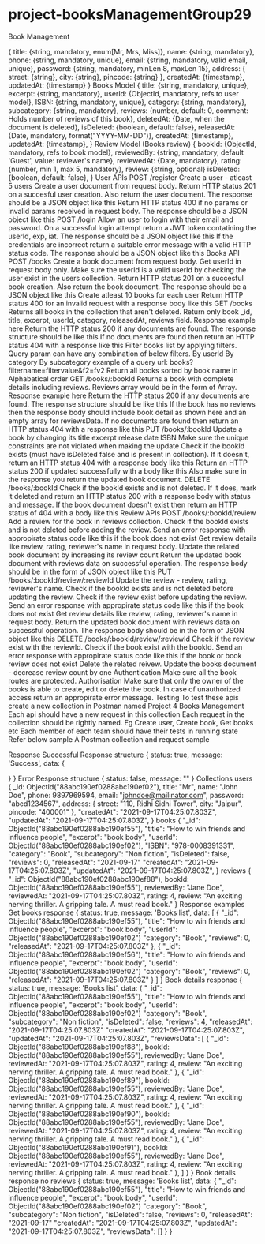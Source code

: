 # project-booksManagementGroup29

Book Management

{
title: {string, mandatory, enum[Mr, Mrs, Miss]},
name: {string, mandatory},
phone: {string, mandatory, unique},
email: {string, mandatory, valid email, unique},
password: {string, mandatory, minLen 8, maxLen 15},
address: {
street: {string},
city: {string},
pincode: {string}
},
createdAt: {timestamp},
updatedAt: {timestamp}
}
Books Model
{
title: {string, mandatory, unique},
excerpt: {string, mandatory},
userId: {ObjectId, mandatory, refs to user model},
ISBN: {string, mandatory, unique},
category: {string, mandatory},
subcategory: {string, mandatory},
reviews: {number, default: 0, comment: Holds number of reviews of this book},
deletedAt: {Date, when the document is deleted},
isDeleted: {boolean, default: false},
releasedAt: {Date, mandatory, format("YYYY-MM-DD")},
createdAt: {timestamp},
updatedAt: {timestamp},
}
Review Model (Books review)
{
bookId: {ObjectId, mandatory, refs to book model},
reviewedBy: {string, mandatory, default 'Guest', value: reviewer's name},
reviewedAt: {Date, mandatory},
rating: {number, min 1, max 5, mandatory},
review: {string, optional}
isDeleted: {boolean, default: false},
}
User APIs
POST /register
Create a user - atleast 5 users
Create a user document from request body.
Return HTTP status 201 on a succesful user creation. Also return the user document. The response should be a JSON object like this
Return HTTP status 400 if no params or invalid params received in request body. The response should be a JSON object like this
POST /login
Allow an user to login with their email and password.
On a successful login attempt return a JWT token contatining the userId, exp, iat. The response should be a JSON object like this
If the credentials are incorrect return a suitable error message with a valid HTTP status code. The response should be a JSON object like this
Books API
POST /books
Create a book document from request body. Get userId in request body only.
Make sure the userId is a valid userId by checking the user exist in the users collection.
Return HTTP status 201 on a succesful book creation. Also return the book document. The response should be a JSON object like this
Create atleast 10 books for each user
Return HTTP status 400 for an invalid request with a response body like this
GET /books
Returns all books in the collection that aren't deleted. Return only book \_id, title, excerpt, userId, category, releasedAt, reviews field. Response example here
Return the HTTP status 200 if any documents are found. The response structure should be like this
If no documents are found then return an HTTP status 404 with a response like this
Filter books list by applying filters. Query param can have any combination of below filters.
By userId
By category
By subcategory example of a query url: books?filtername=filtervalue&f2=fv2
Return all books sorted by book name in Alphabatical order
GET /books/:bookId
Returns a book with complete details including reviews. Reviews array would be in the form of Array. Response example here
Return the HTTP status 200 if any documents are found. The response structure should be like this
If the book has no reviews then the response body should include book detail as shown here and an empty array for reviewsData.
If no documents are found then return an HTTP status 404 with a response like this
PUT /books/:bookId
Update a book by changing its
title
excerpt
release date
ISBN
Make sure the unique constraints are not violated when making the update
Check if the bookId exists (must have isDeleted false and is present in collection). If it doesn't, return an HTTP status 404 with a response body like this
Return an HTTP status 200 if updated successfully with a body like this
Also make sure in the response you return the updated book document.
DELETE /books/:bookId
Check if the bookId exists and is not deleted. If it does, mark it deleted and return an HTTP status 200 with a response body with status and message.
If the book document doesn't exist then return an HTTP status of 404 with a body like this
Review APIs
POST /books/:bookId/review
Add a review for the book in reviews collection.
Check if the bookId exists and is not deleted before adding the review. Send an error response with appropirate status code like this if the book does not exist
Get review details like review, rating, reviewer's name in request body.
Update the related book document by increasing its review count
Return the updated book document with reviews data on successful operation. The response body should be in the form of JSON object like this
PUT /books/:bookId/review/:reviewId
Update the review - review, rating, reviewer's name.
Check if the bookId exists and is not deleted before updating the review. Check if the review exist before updating the review. Send an error response with appropirate status code like this if the book does not exist
Get review details like review, rating, reviewer's name in request body.
Return the updated book document with reviews data on successful operation. The response body should be in the form of JSON object like this
DELETE /books/:bookId/review/:reviewId
Check if the review exist with the reviewId. Check if the book exist with the bookId. Send an error response with appropirate status code like this if the book or book review does not exist
Delete the related reivew.
Update the books document - decrease review count by one
Authentication
Make sure all the book routes are protected.
Authorisation
Make sure that only the owner of the books is able to create, edit or delete the book.
In case of unauthorized access return an appropirate error message.
Testing
To test these apis create a new collection in Postman named Project 4 Books Management
Each api should have a new request in this collection
Each request in the collection should be rightly named. Eg Create user, Create book, Get books etc
Each member of each team should have their tests in running state
Refer below sample A Postman collection and request sample

Response
Successful Response structure
{
status: true,
message: 'Success',
data: {

}
}
Error Response structure
{
status: false,
message: ""
}
Collections
users
{
\_id: ObjectId("88abc190ef0288abc190ef02"),
title: "Mr",
name: "John Doe",
phone: 9897969594,
email: "johndoe@mailinator.com",
password: "abcd1234567",
address: {
street: "110, Ridhi Sidhi Tower",
city: "Jaipur",
pincode: "400001"
},
"createdAt": "2021-09-17T04:25:07.803Z",
"updatedAt": "2021-09-17T04:25:07.803Z",
}
books
{
"\_id": ObjectId("88abc190ef0288abc190ef55"),
"title": "How to win friends and influence people",
"excerpt": "book body",
"userId": ObjectId("88abc190ef0288abc190ef02"),
"ISBN": "978-0008391331",
"category": "Book",
"subcategory": "Non fiction",
"isDeleted": false,
"reviews": 0,
"releasedAt": "2021-09-17"
"createdAt": "2021-09-17T04:25:07.803Z",
"updatedAt": "2021-09-17T04:25:07.803Z",
}
reviews
{
"\_id": ObjectId("88abc190ef0288abc190ef88"),
bookId: ObjectId("88abc190ef0288abc190ef55"),
reviewedBy: "Jane Doe",
reviewedAt: "2021-09-17T04:25:07.803Z",
rating: 4,
review: "An exciting nerving thriller. A gripping tale. A must read book."
}
Response examples
Get books response
{
status: true,
message: 'Books list',
data: [
{
"_id": ObjectId("88abc190ef0288abc190ef55"),
"title": "How to win friends and influence people",
"excerpt": "book body",
"userId": ObjectId("88abc190ef0288abc190ef02")
"category": "Book",
"reviews": 0,
"releasedAt": "2021-09-17T04:25:07.803Z"
},
{
"_id": ObjectId("88abc190ef0288abc190ef56"),
"title": "How to win friends and influence people",
"excerpt": "book body",
"userId": ObjectId("88abc190ef0288abc190ef02")
"category": "Book",
"reviews": 0,
"releasedAt": "2021-09-17T04:25:07.803Z"
}
]
}
Book details response
{
status: true,
message: 'Books list',
data: {
"\_id": ObjectId("88abc190ef0288abc190ef55"),
"title": "How to win friends and influence people",
"excerpt": "book body",
"userId": ObjectId("88abc190ef0288abc190ef02")
"category": "Book",
"subcategory": "Non fiction",
"isDeleted": false,
"reviews": 4,
"releasedAt": "2021-09-17T04:25:07.803Z"
"createdAt": "2021-09-17T04:25:07.803Z",
"updatedAt": "2021-09-17T04:25:07.803Z",
"reviewsData": [
{
"_id": ObjectId("88abc190ef0288abc190ef88"),
bookId: ObjectId("88abc190ef0288abc190ef55"),
reviewedBy: "Jane Doe",
reviewedAt: "2021-09-17T04:25:07.803Z",
rating: 4,
review: "An exciting nerving thriller. A gripping tale. A must read book."
},
{
"_id": ObjectId("88abc190ef0288abc190ef89"),
bookId: ObjectId("88abc190ef0288abc190ef55"),
reviewedBy: "Jane Doe",
reviewedAt: "2021-09-17T04:25:07.803Z",
rating: 4,
review: "An exciting nerving thriller. A gripping tale. A must read book."
},
{
"_id": ObjectId("88abc190ef0288abc190ef90"),
bookId: ObjectId("88abc190ef0288abc190ef55"),
reviewedBy: "Jane Doe",
reviewedAt: "2021-09-17T04:25:07.803Z",
rating: 4,
review: "An exciting nerving thriller. A gripping tale. A must read book."
},
{
"_id": ObjectId("88abc190ef0288abc190ef91"),
bookId: ObjectId("88abc190ef0288abc190ef55"),
reviewedBy: "Jane Doe",
reviewedAt: "2021-09-17T04:25:07.803Z",
rating: 4,
review: "An exciting nerving thriller. A gripping tale. A must read book."
},
]
}
}
Book details response no reviews
{
status: true,
message: 'Books list',
data: {
"\_id": ObjectId("88abc190ef0288abc190ef55"),
"title": "How to win friends and influence people",
"excerpt": "book body",
"userId": ObjectId("88abc190ef0288abc190ef02")
"category": "Book",
"subcategory": "Non fiction",
"isDeleted": false,
"reviews": 0,
"releasedAt": "2021-09-17"
"createdAt": "2021-09-17T04:25:07.803Z",
"updatedAt": "2021-09-17T04:25:07.803Z",
"reviewsData": []
}
}
